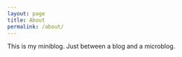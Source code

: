 ```yaml
---
layout: page
title: About
permalink: /about/
---
```


This is my miniblog. Just between a blog and a microblog.
